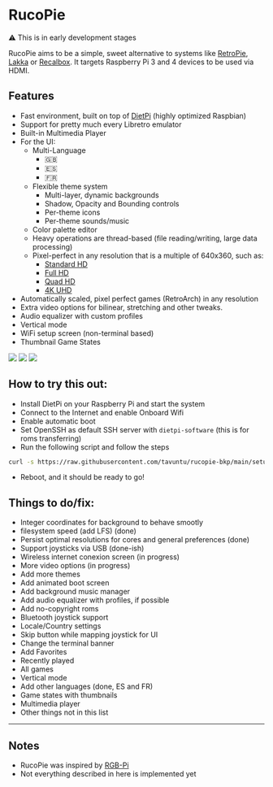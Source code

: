 # RucoPie

:warning: This is in early development stages

RucoPie aims to be a simple, sweet alternative to systems like [RetroPie](https://retropie.org.uk/), [Lakka](https://www.lakka.tv/) or [Recalbox](https://www.recalbox.com/). It targets Raspberry Pi 3 and 4 devices to be used via HDMI.

## Features

* Fast environment, built on top of [DietPi](https://dietpi.com/) (highly optimized Raspbian)
* Support for pretty much every Libretro emulator
* Built-in Multimedia Player
* For the UI:
    * Multi-Language
      * :uk:
      * :es:
      * :fr:
    * Flexible theme system
      * Multi-layer, dynamic backgrounds
      * Shadow, Opacity and Bounding controls
      * Per-theme icons
      * Per-theme sounds/music
    * Color palette editor
    * Heavy operations are thread-based (file reading/writing, large data processing)
    * Pixel-perfect in any resolution that is a multiple of 640x360, such as:  
      * [Standard HD](https://en.wikipedia.org/wiki/720p)
      * [Full HD](https://en.wikipedia.org/wiki/1080p)
      * [Quad HD](https://en.wikipedia.org/wiki/1440p)
      * [4K UHD](https://en.wikipedia.org/wiki/4K_resolution)
* Automatically scaled, pixel perfect games (RetroArch) in any resolution
* Extra video options for bilinear, stretching and other tweaks.
* Audio equalizer with custom profiles
* Vertical mode
* WiFi setup screen (non-terminal based)
* Thumbnail Game States

![](https://i.postimg.cc/3N1x2sGJ/1.png)
![](https://i.postimg.cc/7Pnhv2R8/2.png)
![](https://i.postimg.cc/Gh32bp0B/3.png)

## How to try this out:

* Install DietPi on your Raspberry Pi and start the system
* Connect to the Internet and enable Onboard Wifi
* Enable automatic boot
* Set OpenSSH as default SSH server with ```dietpi-software``` (this is for roms transferring)
* Run the following script and follow the steps

```bash
curl -s https://raw.githubusercontent.com/tavuntu/rucopie-bkp/main/setup.sh | bash -s
```

* Reboot, and it should be ready to go!

## Things to do/fix:

* Integer coordinates for background to behave smootly
* filesystem speed (add LFS)  (done)
* Persist optimal resolutions for cores and general preferences (done)
* Support joysticks via USB (done-ish)
* Wireless internet conexion screen (in progress)
* More video options (in progress)
* Add more themes
* Add animated boot screen
* Add background music manager
* Add audio equalizer with profiles, if possible
* Add no-copyright roms
* Bluetooth joystick support
* Locale/Country settings
* Skip button while mapping joystick for UI
* Change the terminal banner
* Add Favorites
* Recently played
* All games
* Vertical mode
* Add other languages (done, ES and FR)
* Game states with thumbnails
* Multimedia player
* Other things not in this list

---

## Notes
* RucoPie was inspired by [RGB-Pi](https://www.rgb-pi.com/)
* Not everything described in here is implemented yet

